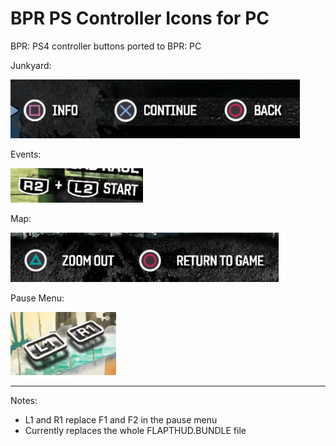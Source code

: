 # BPR PS Controller Icons for PC
BPR: PS4 controller buttons ported to BPR: PC

Junkyard:

![Buttons in Junkyard](https://raw.githubusercontent.com/axe-icu/bpr-pc-ps4buttons/main/img/0.png)

Events:

![Buttons in Junkyard](https://raw.githubusercontent.com/axe-icu/bpr-pc-ps4buttons/main/img/1.png)

Map:

![Buttons in Junkyard](https://raw.githubusercontent.com/axe-icu/bpr-pc-ps4buttons/main/img/2.png)

Pause Menu:

![Buttons in Junkyard](https://raw.githubusercontent.com/axe-icu/bpr-pc-ps4buttons/main/img/3.png)

---

Notes:
- L1 and R1 replace F1 and F2 in the pause menu
- Currently replaces the whole FLAPTHUD.BUNDLE file
